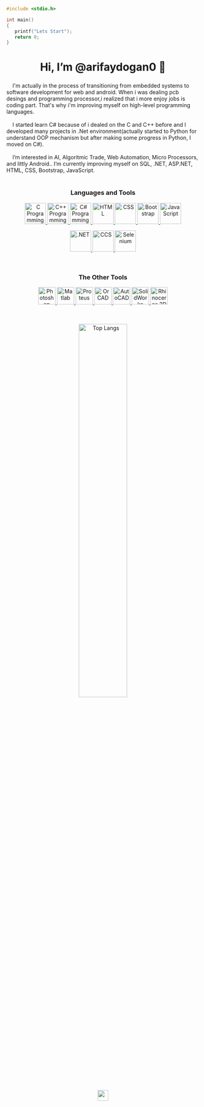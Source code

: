 ````C
#include <stdio.h>

int main()
{
   printf("Lets Start");
   return 0;
}
````

<div align="center"><h1>Hi, I’m @arifaydogan0 👋</h1></div>

<div align="center"><h3></h3> </div>
&nbsp; &nbsp; I'm actually in the process of transitioning from embedded systems to software development for web and android. When i was dealing pcb desings and programming processor,i realized that i more enjoy jobs is  coding part. That's why i'm improving myself on high-level programming languages.<br><br>
&nbsp; &nbsp; I started learn C# because of i dealed on the C and C++ before and I developed many projects in .Net environment(actually started to Python for understand OOP mechanism but after making some progress in Python, I moved on C#).<br><br>
&nbsp; &nbsp; I’m interested in AI, Algoritmic Trade, Web Automation, Micro Processors, and littly Android.. I’m currently improving myself on SQL, .NET, ASP.NET, HTML, CSS, Bootstrap, JavaScript.  <br><br>

<div align="center">
<h3>Languages and Tools</h3>
<p align="center">
  <a href="https://en.wikipedia.org/wiki/C_(programming_language)" target="_blank">
     <img width="55" height="55" src="https://user-images.githubusercontent.com/96810885/175445723-13a43581-4108-4ec1-b168-8ad34748a6d0.png" title="C Programming">
  </a>
  <a href="https://en.wikipedia.org/wiki/C%2B%2B" target="_blank">
     <img width="55" height="55" src="https://user-images.githubusercontent.com/96810885/175445727-d9ae8dbb-a3ca-4248-9a81-5d1c5786794f.png" title="C++ Programming">
  </a>
  <a href="https://en.wikipedia.org/wiki/C_Sharp_(programming_language)" target="_blank">
     <img width="55" height="55" src="https://user-images.githubusercontent.com/96810885/175445726-7b0e897d-d7be-4438-9322-b6b46edd574f.png" title="C# Programming">
  </a>
  <a href="https://en.wikipedia.org/wiki/HTML" target="_blank">
     <img width="55" height="55" src="https://user-images.githubusercontent.com/96810885/175441549-4993c01f-a065-4cec-9f5f-06157ffcff81.png" title="HTML">
  </a>
  <a href="https://en.wikipedia.org/wiki/CSS" target="_blank">
     <img width="55" height="55" src="https://user-images.githubusercontent.com/96810885/175445852-17d80a54-71d9-4cc0-8ac0-013d0acd56a8.png" title="CSS">
  </a>
  <a href="https://en.wikipedia.org/wiki/Bootstrap_(front-end_framework)" target="_blank">
     <img width="55" height="55" src="https://user-images.githubusercontent.com/96810885/175445863-59277618-4146-45f5-9f61-90c99a8595ba.png" title="Bootstrap">
  </a>
  <a href="https://en.wikipedia.org/wiki/JavaScript" target="_blank">
     <img width="55" height="55" src="https://user-images.githubusercontent.com/96810885/175445869-392dbc4b-092d-4f16-8902-b9bf11293ac8.png" title="JavaScript">
  </a>
</p>

<p align="center">
  <a href="https://en.wikipedia.org/wiki/.NET" target="_blank">
     <img width="55" height="55" src="https://user-images.githubusercontent.com/96810885/175448389-102d84eb-64f2-43de-8113-5077ba425c6f.png" title=".NET">
  </a>
  <a href="https://en.wikipedia.org/wiki/Code_Composer_Studio" target="_blank">
     <img width="55" height="55" src="https://user-images.githubusercontent.com/96810885/175448369-fc46e9f9-63d3-4e22-859c-27d4994130fe.png" title="CCS">
  </a>
  <a href="https://en.wikipedia.org/wiki/Selenium_(software)" target="_blank">
    <img width="55" height="55" src="https://user-images.githubusercontent.com/96810885/175452961-a975c43d-4260-43ee-928e-dc826cbdf382.png" title="Selenium">
  </a>
</p>

<br>

<h3>The Other Tools</h3>
<p align="center">
  <a href="https://en.wikipedia.org/wiki/Adobe_Photoshop" target="_blank">
     <img width="45" height="45" src="https://user-images.githubusercontent.com/96810885/175445969-811f0020-2750-4fb2-a750-6adc391505e1.png" title="Photoshop">
  </a>
  <a href="https://en.wikipedia.org/wiki/MATLAB" target="_blank">
     <img width="45" height="45" src="https://user-images.githubusercontent.com/96810885/175445914-b8528bcf-a7ad-4cd5-a3ad-bed0060e5113.png" title="Matlab">
  </a>
  <a href="https://en.wikipedia.org/wiki/Proteus_Design_Suite" target="_blank">
     <img width="45" height="45" src="https://user-images.githubusercontent.com/96810885/175445921-9f103522-c223-42ee-baf1-2dcf6b428b21.png" title="Proteus">
  </a>
  <a href="https://en.wikipedia.org/wiki/OrCAD" target="_blank">
     <img width="45" height="45" src="https://user-images.githubusercontent.com/96810885/175445925-b07fa1cf-9f0b-4a94-9be7-80723bd6815b.png" title="OrCAD">
  </a>
  <a href="https://en.wikipedia.org/wiki/AutoCAD" target="_blank">
     <img width="45" height="45" src="https://user-images.githubusercontent.com/96810885/175445940-9006f90a-8566-43ce-8648-378c3ec1cdd4.png" title="AutoCAD">
  </a>
  <a href="https://en.wikipedia.org/wiki/SolidWorks" target="_blank">
     <img width="45" height="45" src="https://user-images.githubusercontent.com/96810885/175445942-03054670-d39d-40a8-9abf-b4902a6a7f87.png" title="SolidWorks">
  </a>
  <a href="https://en.wikipedia.org/wiki/Rhinoceros_3D" target="_blank">
     <img width="45" height="45" src="https://user-images.githubusercontent.com/96810885/175445941-9e2ac05d-7d82-445d-aa3f-32d7b6b602cb.png" title="Rhinoceros 3D">
  </a>
</p>

</div>

<br>

<div align="center">
   <br>
   <a href="https://github.com/arifaydogan0">
      <img src="https://github-readme-stats.vercel.app/api/top-langs/?username=arifaydogan0&layout=compact&theme=dark" alt="Top Langs" style="width: 50%;" />
   </a>
   <br><br><br><br>
   <img width="auto" height="28" src="https://komarev.com/ghpvc/?username=arifaydogan0">
</div>

<!---

![C logo](https://user-images.githubusercontent.com/96810885/175445723-13a43581-4108-4ec1-b168-8ad34748a6d0.png)
![c++ logo](https://user-images.githubusercontent.com/96810885/175445727-d9ae8dbb-a3ca-4248-9a81-5d1c5786794f.png)
![c# logo](https://user-images.githubusercontent.com/96810885/175445726-7b0e897d-d7be-4438-9322-b6b46edd574f.png)
![CCS logo](https://user-images.githubusercontent.com/96810885/175448369-fc46e9f9-63d3-4e22-859c-27d4994130fe.png)
![NET logo](https://user-images.githubusercontent.com/96810885/175448389-102d84eb-64f2-43de-8113-5077ba425c6f.png)
![selenium logo](https://user-images.githubusercontent.com/96810885/175452961-a975c43d-4260-43ee-928e-dc826cbdf382.png)

![HTML logo](https://user-images.githubusercontent.com/96810885/175445847-0989b37c-fd9f-4f58-8ebf-8a9dfbb4179f.png)
![Css logo](https://user-images.githubusercontent.com/96810885/175445852-17d80a54-71d9-4cc0-8ac0-013d0acd56a8.png)
![bootstrap logo](https://user-images.githubusercontent.com/96810885/175445863-59277618-4146-45f5-9f61-90c99a8595ba.png)
![javascript logo](https://user-images.githubusercontent.com/96810885/175445869-392dbc4b-092d-4f16-8902-b9bf11293ac8.png)

![photoshop logo](https://user-images.githubusercontent.com/96810885/175445969-811f0020-2750-4fb2-a750-6adc391505e1.png)
![matlab logo](https://user-images.githubusercontent.com/96810885/175445914-b8528bcf-a7ad-4cd5-a3ad-bed0060e5113.png)
![proteus logo](https://user-images.githubusercontent.com/96810885/175445921-9f103522-c223-42ee-baf1-2dcf6b428b21.png)
![orcad logo](https://user-images.githubusercontent.com/96810885/175445925-b07fa1cf-9f0b-4a94-9be7-80723bd6815b.png)

![autocad logo](https://user-images.githubusercontent.com/96810885/175445940-9006f90a-8566-43ce-8648-378c3ec1cdd4.png)
![solidworks logo](https://user-images.githubusercontent.com/96810885/175445942-03054670-d39d-40a8-9abf-b4902a6a7f87.png)
![rhinoceros logo](https://user-images.githubusercontent.com/96810885/175445941-9e2ac05d-7d82-445d-aa3f-32d7b6b602cb.png)
--->

<!---
arifaydogan0/arifaydogan0 is a ✨ special ✨ repository because its `README.md` (this file) appears on your GitHub profile.
You can click the Preview link to take a look at your changes.
--->
